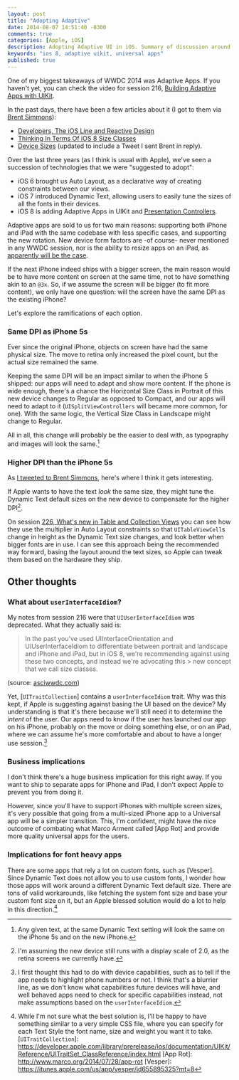 ```yaml
---
layout: post
title: "Adopting Adaptive"
date: 2014-08-07 14:51:40 -0300
comments: true
categories: [Apple, iOS]
description: Adopting Adaptive UI in iOS. Summary of discussion around Dynamic Type, Adaptive UI
keywords: "ios 8, adaptive uikit, universal apps"
published: true
---
```

One of my biggest takeaways of WWDC 2014 was Adaptive Apps. If you haven't yet, you can check the video for session 216, 
[Building Adaptive Apps with UIKit](https://developer.apple.com/videos/wwdc/2014/#216).

In the past days, there have been a few articles about it (I got to them via [Brent Simmons](http://inessential.com)):

- [Developers, The iOS Line and Reactive Design](http://www.libertypages.com/clarktech/?p=315)
- [Thinking In Terms Of iOS 8 Size Classes](http://carpeaqua.com/2014/06/14/thinking-in-terms-of-ios-8-size-classes/)
- [Device Sizes](http://inessential.com/2014/08/05/device_sizes) (updated to include a Tweet I sent Brent in reply).

Over the last three years (as I think is usual with Apple), we've seen a succession of technologies that we were "suggested to adopt":

- iOS 6 brought us Auto Layout, as a declarative way of creating constraints between our views.
- iOS 7 introduced Dynamic Text, allowing users to easily tune the sizes of all the fonts in their devices.
- iOS 8 is adding Adaptive Apps in UIKit and [Presentation Controllers](https://developer.apple.com/videos/wwdc/2014/#228).

Adaptive apps are sold to us for two main reasons: supporting both iPhone and iPad with the same codebase with less specific cases, and supporting the new rotation. New device form factors are -of course- never mentioned in any WWDC session, nor is the ability to resize apps on an iPad, as [apparently will be the case](http://9to5mac.com/2014/06/11/heres-the-ipad-split-screen-app-mode-apple-is-working-on-in-ios-8-video/).

If the next iPhone indeed ships with a bigger screen, the main reason would be to have more content on screen at the same time, not to have something akin to an `@3x`. So, if we assume the screen will be bigger (to fit more content), we only have one question: will the screen have the same DPI as the existing iPhone?

Let's explore the ramifications of each option.

### Same DPI as iPhone 5s

Ever since the original iPhone, objects on screen have had the same physical size. The move to retina only increased the pixel count, but the actual size remained the same.

Keeping the same DPI will be an impact similar to when the iPhone 5 shipped: our apps will need to adapt and show more content. If the phone is wide enough, there's a chance the Horizontal Size Class in Portrait of this new device changes to Regular as opposed to Compact, and our apps will need to adapt to it (`UISplitViewControllers` will became more common, for one). With the same logic, the Vertical Size Class in Landscape might change to Regular.

All in all, this change will probably be the easier to deal with, as typography and images will look the same.[^AnyGivenText]

### Higher DPI than the iPhone 5s

As [I tweeted to Brent Simmons](https://twitter.com/pbendersky/status/496718827116568576), here's where I think it gets interesting.

If Apple wants to have the text _look_ the same size, they might tune the Dynamic Text default sizes on the new device to compensate for the higher DPI[^Still2x].

On session [226, What's new in Table and Collection Views](https://developer.apple.com/videos/wwdc/2014/#226) you can see how they use the multiplier in Auto Layout constraints so that `UITableViewCell`s change in height as the Dynamic Text size changes, and look better when bigger fonts are in use. 
I can see this approach being the recommended way forward, basing the layout around the text sizes, so Apple can tweak them based on the hardware they ship.

## Other thoughts

### What about `userInterfaceIdiom`?

My notes from session 216 were that `UIUserInterfaceIdiom` was deprecated. What they actually said is:

> In the past you've used UIInterfaceOrientation and UIUserInterfaceIdiom to differentiate between portrait and landscape
> and iPhone and iPad, but in iOS 8, we're recommending against using these two concepts, and instead we're advocating this > new concept that we call size classes.

(source: [asciwwdc.com](http://asciiwwdc.com/2014/sessions/216))

Yet, [`UITraitCollection`] contains a `userInterfaceIdiom` trait. Why was this kept, if Apple is suggesting against basing the UI based on the device? My understanding is that it's there because we'll still need it to determine the _intent_ of the user. Our apps need to know if the user has launched our app on his iPhone, probably on the move or doing something else, or on an iPad, where we can assume he's more comfortable and about to have a longer use session.[^Capabilities]

### Business implications

I don't think there's a huge business implication for this right away. If you want to ship to separate apps for iPhone and iPad, I don't expect Apple to prevent you from doing it.

However, since you'll have to support iPhones with multiple screen sizes, it's very possible that going from a multi-sized iPhone app to a Universal app will be a simpler transition. This, I'm confident, might have the nice outcome of combating what Marco Arment called [App Rot] and provide more quality universal apps for the users.

### Implications for font heavy apps

There are some apps that rely a lot on custom fonts, such as [Vesper]. Since Dynamic Text does not allow you to use custom fonts, I wonder how those apps will work around a different Dynamic Text default size. There are tons of valid workarounds, like fetching the system font size and base your custom font size on it, but an Apple blessed solution would do a lot to help in this direction.[^CSS]


[^AnyGivenText]: Any given text, at the same Dynamic Text setting will look the same on the iPhone 5s and on the new iPhone.
[^Still2x]: I'm assuming the new device still runs with a display scale of 2.0, as the retina screens we currently have.
[^Capabilities]: I first thought this had to do with device capabilities, such as to tell if the app needs to highlight phone numbers or not. I think that's a blurrier line, as we don't know what capabilities future devices will have, and well behaved apps need to check for specific capabilities instead, not make assumptions based on the `userInterfaceIdiom`.
[^CSS]: While I'm not sure what the best solution is, I'll be happy to have something similar to a very simple CSS file, where you can specify for each Text Style the font name, size and weight you want it to take.
[`UITraitCollection`]: https://developer.apple.com/library/prerelease/ios/documentation/UIKit/Reference/UITraitSet_ClassReference/index.html
[App Rot]: http://www.marco.org/2014/07/28/app-rot
[Vesper]: https://itunes.apple.com/us/app/vesper/id655895325?mt=8